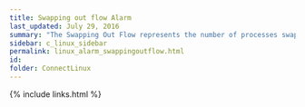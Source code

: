 ```yaml
---
title: ﻿Swapping out flow Alarm
last_updated: July 29, 2016
summary: "The Swapping Out Flow represents the number of processes swapped to disk per second. A machine that is swapping processes to or from disk is usually under-configured for its workload."
sidebar: c_linux_sidebar
permalink: linux_alarm_swappingoutflow.html
id:
folder: ConnectLinux
---
```







{% include links.html %}
